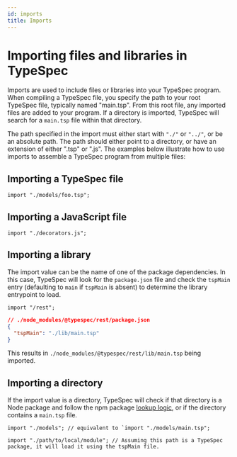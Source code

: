 ```yaml
---
id: imports
title: Imports
---
```


# Importing files and libraries in TypeSpec

Imports are used to include files or libraries into your TypeSpec program. When compiling a TypeSpec file, you specify the path to your root TypeSpec file, typically named "main.tsp". From this root file, any imported files are added to your program. If a directory is imported, TypeSpec will search for a `main.tsp` file within that directory.

The path specified in the import must either start with `"./"` or `"../"`, or be an absolute path. The path should either point to a directory, or have an extension of either ".tsp" or ".js". The examples below illustrate how to use imports to assemble a TypeSpec program from multiple files:

## Importing a TypeSpec file

```typespec
import "./models/foo.tsp";
```

## Importing a JavaScript file

```typespec
import "./decorators.js";
```

## Importing a library

The import value can be the name of one of the package dependencies. In this case, TypeSpec will look for the `package.json` file and check the `tspMain` entry (defaulting to `main` if `tspMain` is absent) to determine the library entrypoint to load.

```typespec
import "/rest";
```

```json
// ./node_modules/@typespec/rest/package.json
{
  "tspMain": "./lib/main.tsp"
}
```

This results in `./node_modules/@typespec/rest/lib/main.tsp` being imported.

## Importing a directory

If the import value is a directory, TypeSpec will check if that directory is a Node package and follow the npm package [lookup logic](#importing-a-library), or if the directory contains a `main.tsp` file.

```typespec
import "./models"; // equivalent to `import "./models/main.tsp";
```

```typespec
import "./path/to/local/module"; // Assuming this path is a TypeSpec package, it will load it using the tspMain file.
```
